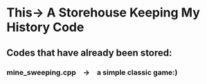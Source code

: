 # This-> A Storehouse Keeping My History Code
## Codes that have already been stored:
### mine_sweeping.cpp&emsp;->&emsp;a simple classic game:)
